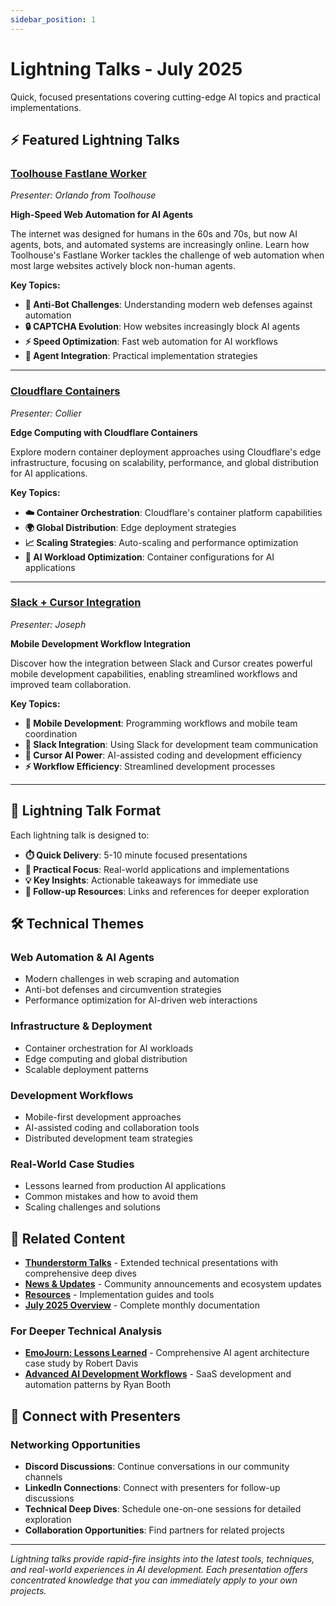 ```yaml
---
sidebar_position: 1
---
```


# Lightning Talks - July 2025

Quick, focused presentations covering cutting-edge AI topics and practical implementations.

## ⚡ **Featured Lightning Talks**

### **[Toolhouse Fastlane Worker](./toolhouse-fastlane-worker.md)**
*Presenter: Orlando from Toolhouse*

**High-Speed Web Automation for AI Agents**

The internet was designed for humans in the 60s and 70s, but now AI agents, bots, and automated systems are increasingly online. Learn how Toolhouse's Fastlane Worker tackles the challenge of web automation when most large websites actively block non-human agents.

**Key Topics:**
- **🚫 Anti-Bot Challenges**: Understanding modern web defenses against automation
- **🔒 CAPTCHA Evolution**: How websites increasingly block AI agents
- **⚡ Speed Optimization**: Fast web automation for AI workflows
- **🤖 Agent Integration**: Practical implementation strategies

---

### **[Cloudflare Containers](./cloudflare-containers.md)**
*Presenter: Collier*

**Edge Computing with Cloudflare Containers**

Explore modern container deployment approaches using Cloudflare's edge infrastructure, focusing on scalability, performance, and global distribution for AI applications.

**Key Topics:**
- **☁️ Container Orchestration**: Cloudflare's container platform capabilities
- **🌍 Global Distribution**: Edge deployment strategies
- **📈 Scaling Strategies**: Auto-scaling and performance optimization
- **🔧 AI Workload Optimization**: Container configurations for AI applications

---

### **[Slack + Cursor Integration](./slack-cursor-integration.md)**
*Presenter: Joseph*

**Mobile Development Workflow Integration**

Discover how the integration between Slack and Cursor creates powerful mobile development capabilities, enabling streamlined workflows and improved team collaboration.

**Key Topics:**
- **📱 Mobile Development**: Programming workflows and mobile team coordination
- **🔗 Slack Integration**: Using Slack for development team communication
- **🤖 Cursor AI Power**: AI-assisted coding and development efficiency
- **⚡ Workflow Efficiency**: Streamlined development processes

---

## 🎯 **Lightning Talk Format**

Each lightning talk is designed to:
- **⏱️ Quick Delivery**: 5-10 minute focused presentations
- **🎯 Practical Focus**: Real-world applications and implementations
- **💡 Key Insights**: Actionable takeaways for immediate use
- **🔗 Follow-up Resources**: Links and references for deeper exploration

## 🛠️ **Technical Themes**

### **Web Automation & AI Agents**
- Modern challenges in web scraping and automation
- Anti-bot defenses and circumvention strategies
- Performance optimization for AI-driven web interactions

### **Infrastructure & Deployment**
- Container orchestration for AI workloads
- Edge computing and global distribution
- Scalable deployment patterns

### **Development Workflows**
- Mobile-first development approaches
- AI-assisted coding and collaboration tools
- Distributed development team strategies

### **Real-World Case Studies**
- Lessons learned from production AI applications
- Common mistakes and how to avoid them
- Scaling challenges and solutions

## 🔗 **Related Content**

- **[Thunderstorm Talks](../thunderstorm-talks/)** - Extended technical presentations with comprehensive deep dives
- **[News & Updates](../news/)** - Community announcements and ecosystem updates
- **[Resources](../resources/)** - Implementation guides and tools
- **[July 2025 Overview](../index.md)** - Complete monthly documentation

### **For Deeper Technical Analysis**
- **[EmoJourn: Lessons Learned](../thunderstorm-talks/emojourn-lessons-learned.md)** - Comprehensive AI agent architecture case study by Robert Davis
- **[Advanced AI Development Workflows](../thunderstorm-talks/ai-development-workflows.md)** - SaaS development and automation patterns by Ryan Booth

## 👥 **Connect with Presenters**

### **Networking Opportunities**
- **Discord Discussions**: Continue conversations in our community channels
- **LinkedIn Connections**: Connect with presenters for follow-up discussions
- **Technical Deep Dives**: Schedule one-on-one sessions for detailed exploration
- **Collaboration Opportunities**: Find partners for related projects

---

*Lightning talks provide rapid-fire insights into the latest tools, techniques, and real-world experiences in AI development. Each presentation offers concentrated knowledge that you can immediately apply to your own projects.*